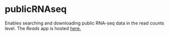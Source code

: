 # publicRNAseq
Enables searching and downloading public RNA-seq data in the read counts level.
The *Reads* app is hosted [here.](http://bioinformatics.sdstate.edu/reads/)
